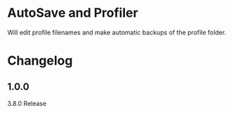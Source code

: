# AutoSave and Profiler
Will edit profile filenames and make automatic backups of the profile folder.

# Changelog
## 1.0.0
3.8.0 Release